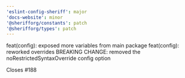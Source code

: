 ```yaml
---
'eslint-config-sheriff': major
'docs-website': minor
'@sherifforg/constants': patch
'@sherifforg/types': patch
---
```


feat(config): exposed more variables from main package
feat(config): reworked overrides
BREAKING CHANGE: removed the noRestrictedSyntaxOverride config option

Closes #188
